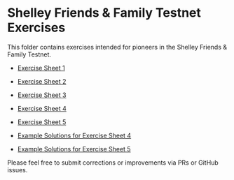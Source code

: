 # Shelley Friends & Family Testnet Exercises

This folder contains exercises intended for pioneers in the Shelley Friends & Family Testnet.

- [Exercise Sheet 1](pioneers-exercise-1.md)
- [Exercise Sheet 2](pioneers-exercise-2.md)
- [Exercise Sheet 3](pioneers-exercise-3.md)
- [Exercise Sheet 4](pioneers-exercise-4.md)
- [Exercise Sheet 5](pioneers-exercise-5.md)

- [Example Solutions for Exercise Sheet 4](solutions/pioneers-exercise-4-solutions.md)
- [Example Solutions for Exercise Sheet 5](solutions/pioneers-exercise-5-solutions.md)

Please feel free to submit corrections or improvements via PRs or GitHub issues.

